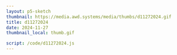 ```yaml
---
layout: p5-sketch
thumbnail: https://media.awd.systems/media/thumbs/d11272024.gif
title: d11272024
date: 2024-11-27
thumbnail_local: thumb.gif

script: /code/d11272024.js
---
```

